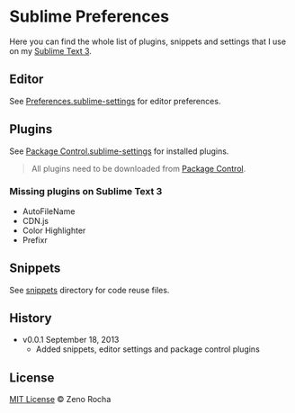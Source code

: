 # Sublime Preferences

Here you can find the whole list of plugins, snippets and settings that I use on my [Sublime Text 3](http://www.sublimetext.com/3).

## Editor

See [Preferences.sublime-settings](https://github.com/zenorocha/sublime-preferences/blob/master/Preferences.sublime-settings) for editor preferences.

## Plugins

See [Package Control.sublime-settings](https://github.com/zenorocha/sublime-preferences/blob/master/Package%20Control.sublime-settings) for installed plugins.

> All plugins need to be downloaded from [Package Control](https://sublime.wbond.net/).

### Missing plugins on Sublime Text 3

* AutoFileName
* CDN.js
* Color Highlighter
* Prefixr

## Snippets

See [snippets](https://github.com/zenorocha/sublime-preferences/tree/master/snippets) directory for code reuse files.

## History

* v0.0.1 September 18, 2013
    * Added snippets, editor settings and package control plugins

## License

[MIT License](http://zenorocha.mit-license.org/) © Zeno Rocha
